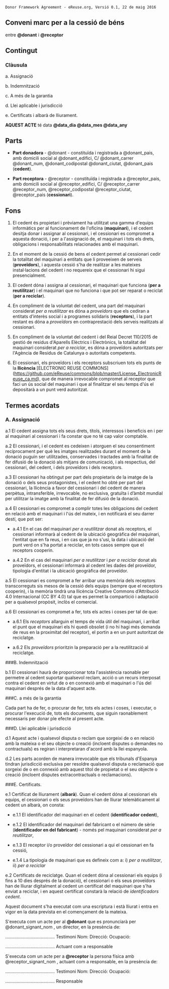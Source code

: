 ```
Donor Framework Agreement - eReuse.org, Versió 0.1, 22 de maig 2016
```

## Conveni marc per a la cessió de béns
entre **@donant** i **@receptor**

## Contingut
### Clàusula
a. Assignació

b. Indemnització

c. A més de la garantia

d. Llei aplicable i jurisdicció

e. Certificats i albarà de lliurament.


**AQUEST ACTE** té data **@data_dia @data_mes @data_any**

## Parts
 * **Part donadora** - @donant - constituïda i registrada a @donant_pais, amb domicili social al @donant_edifici, C/ @donant_carrer @donant_num, @donant_codipostal @donant_ciutat, @donant_pais (**cedent**).
 
 * **Part receptora** - @receptor - constituïda i registrada a @receptor_pais, amb domicili social al @receptor_edifici, C/ @receptor_carrer @receptor_num, @receptor_codipostal @receptor_ciutat, @receptor_pais (**cessionari**).
 
## Fons

1. El cedent és propietari i prèviament ha utilitzat una gamma d'equips informàtics per al funcionament de l'oficina (**maquinari**), i el cedent desitja donar i assignar al cessionari, i el cessionari es compromet a aquesta donació, i per a l'assignació de, el maquinari i tots els drets, obligacions i responsabilitats relacionades amb el maquinari.

2. En el moment de la cessió de bens el cedent permet al cessionari cedir la totalitat del maquinari a entitats que li proveeixen de serveis (**proveïdors**), i aquesta cessió s'ha de realitzar a les mateixes instal·lacions del cedent i no requereix que el cessionari hi sigui presencialment.

3. El cedent dóna i assigna al cessionari, el maquinari que funciona (**per a reutilitzar**) i el maquinari que no funciona i que pot ser reparat o reciclat (**per a reciclar**).

4. En compliment de la voluntat del cedent, una part del maquinari considerat *per a reutilitzar* es dóna a *proveïdors* que els cediran a entitats d’interès social i a programes solidaris (**receptors**), i la part restant es dóna a *proveïdors* en contraprestació dels serveis realitzats al cessionari. 

5. En compliment de la voluntat del cedent i del Reial Decret 110/2015 de gestió de residus d'Aparells Elèctrics i Electrònics, la totalitat del maquinari considerat *per a reciclar*, es dóna a proveïdors autoritzats per l'Agència de Residus de Catalunya o autoritats competents.

6. El cessionari, els proveïdors i els receptors subscriuen tots els punts de la **llicència** [ELECTRONIC REUSE COMMONS] (https://github.com/eReuse/commons/blob/master/License_ElectronicReuse_ca.md), que de manera irrevocable compromet al receptor que faci un ús social del maquinari i que al finalitzar el seu temps d'ús el depositarà a un punt verd autoritzat.

## Termes acordats
### A. Assignació

a.1 El cedent assigna tots els seus drets, títols, interessos i beneficis en i per al maquinari al cessionari i fa constar que no té cap valor comptable.

a.2 El cessionari, i el cedent es cedeixen i atorguen el seu consentiment recíprocament per què les imatges realitzades durant el moment de la donació puguin ser utilitzades, conservades i tractades amb la finalitat de fer difusió de la donació als mitjans de comunicació, i als respectius, del cessionari, del cedent, i dels proveïdors i dels receptors.

a.3 El cessionari ha obtingut per part dels propietaris de la imatge de la donació o dels seus protagonistes, i el cedent ho obté per part del cessionari, la llicència a favor del cessionari i del cedent de manera perpètua, intransferible, irrevocable, no exclusiva, gratuïta i d’àmbit mundial per utilitzar la imatge amb la finalitat de fer difusió de la donació.

a.4 El cessionari es compromet a complir totes les obligacions del cedent en relació amb el maquinari i l'ús del mateix, i en notificarà el seu darrer destí, que pot ser:

 - a.4.1 En el cas del maquinari *per a reutilitzar* donat als receptors, el cessionari informarà al cedent de la ubicació geogràfica del maquinari, l'entitat que en fa reus, i en cas que ja no s'usi, la data i ubicació del punt verd on s'ha portat a reciclar, en tots casos sempre que el receptors cooperin.
 
 - a.4.2 En el cas del maquinari *per a reutilitzar* i *per a reciclar* donat als proveïdors, el cessionari informarà al cedent les dades del proveïdor, tipologia d'entitat i la ubicació geogràfica del proveïdor. 
 
a.5 El cessionari es compromet a fer arribar una memòria dels receptors transcorreguts sis mesos de la cessió dels equips (sempre que el receptors cooperin), i la memòria tindrà una llicència Creative Commons d’Attribució 4.0 Internacional (CC BY 4.0) tal que es permet la compartició i adaptació per a qualsevol propòsit, inclòs el comercial. 

a.6 El cessionari es compromet a fer, tots els actes i coses per tal de que:

 - a.6.1 Els *receptors* allarguin el temps de vida útil del maquinari, i arribat el punt que el maquinari els hi quedi obsolet  (i no hi hagi més demanda de reus en la proximitat del receptor), el portin a en un punt autoritzat de reciclatge.
 
 - a.6.2 Els *proveïdors* prioritzin la preparació per a la reutilització al reciclatge.

###B. Indemnització

b.1 El cessionari haurà de proporcionar tota l'assistència raonable per permetre al cedent suportar qualsevol reclam, acció o un recurs interposat contra el cedent en virtut de o en connexió amb el maquinari o l'ús del maquinari després de la data d'aquest acte.

###C. a més de la garantia

Cada part ha de fer, o procurar de fer, tots els actes i coses, i executar, o procurar l'execució de, tots els documents, que siguin raonablement necessaris per donar ple efecte al present acte.

###D. Llei aplicable i jurisdicció

d.1 Aquest acte i qualsevol disputa o reclam que sorgeixi de o en relació amb la mateixa o el seu objecte o creació (incloent disputes o demandes no contractuals) es regiran i interpretaran d'acord amb la llei espanyola.

d.2 Les parts acorden de manera irrevocable que els tribunals d'Espanya tindran jurisdicció exclusiva per resoldre qualsevol disputa o reclamació que sorgeixi de o en connexió amb aquest títol de propietat o el seu objecte o creació (incloent disputes extracontractuals o reclamacions).

###E. Certificats.

e.1 Certificat de lliurament (**albarà**). Quan el cedent dóna al cessionari els equips, el cessionari o els seus proveïdors han de lliurar telemàticament al cedent un albarà, on consta:

 - e.1.1 El identificador del maquinari en el cedent (**identificador cedent**), 
 
 - e.1.2 El identificador del maquinari del fabricant o el número de sèrie (**identificador en del fabricant**) - només pel maquinari considerat *per a reutilitzar*, 
 
 - e.1.3 El receptor i/o proveïdor del cessionari a qui el cessionari en fa cessió, 
 
 - e.1.4 La tipologia de maquinari que es defineix com a: i) *per a reutilitzar*, ii) *per a reciclar*   

e.2 Certificats de reciclatge. Quan el cedent dóna al cessionari els equips (i fins a 10 dies després de la donació), el cessionari o els seus proveïdors han de lliurar digitalment al cedent un certificat del maquinari que s'ha enviat a reciclar, i en aquest certificat constarà la relació de *identificadors cedent*. 

Aquest document s'ha executat com una escriptura i està lliurat i entra en vigor en la data prevista en el començament de la mateixa.

S'executa com un acte per al **@donant** que es pronunciarà per @donant_signant_nom , un director, en la presència de:

.......................................
Testimoni
Nom: 
Direcció:
Ocupació:


.......................................
Actuant com a responsable
 
 
S'executa com un acte per a **@receptor** la persona física amb @receptor_signant_nom , actuant com a responsable, en la presència de:
 
 
.......................................
Testimoni
Nom: 
Direcció:
Ocupació: 


.......................................
Responsable
 


